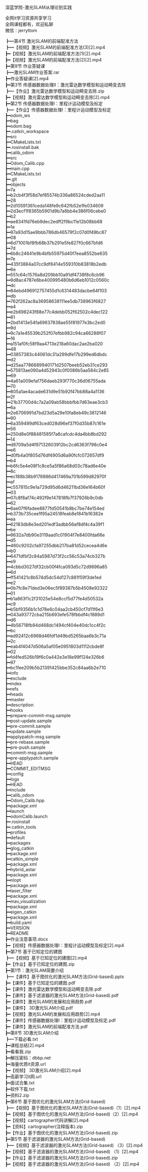 深蓝学院-激光SLAM从理论到实践

全网it学习资源共享学习<br>全网课程都有，欢迎私聊<br>微信：jerryttom<br>

┣━第4节 激光SLAM的前端配准方法<br> ┣━【视频】激光SLAM的前端配准方法(3)[2].mp4<br> ┣━【视频】激光SLAM的前端配准方法(1)[2].mp4<br> ┣━【视频】激光SLAM的前端配准方法(2)[2].mp4<br> ┣━第9节 作业答疑课<br> ┣━激光SLAM作业答案.rar<br> ┣━作业答疑课[2].mp4<br> ┣━第3节 传感器数据处理II：激光雷达数学模型和运动畸变去除<br> ┣━【作业】激光雷达数学模型和运动畸变去除.zip<br> ┣━【视频】激光雷达数学模型和运动畸变去除[2].mp4<br> ┣━第2节 传感器数据处理I：里程计运动模型及标定<br> ┣━【作业】传感器数据处理I：里程计运动模型及标定<br> ┣━odom_ws<br> ┣━bag<br> ┣━odom.bag<br> ┣━.catkin_workspace<br> ┣━src<br> ┣━CMakeLists.txt<br> ┣━.rosinstall.bak<br> ┣━calib_odom<br> ┣━src<br> ┣━Odom_Calib.cpp<br> ┣━main.cpp<br> ┣━CMakeLists.txt<br> ┣━.git<br> ┣━objects<br> ┣━7a<br> ┣━b2cb4f3f58d7ef85574b336a86524cded2aa11<br> ┣━28<br> ┣━2d10591361ceda148fe9c642fb52e1fe034609<br> ┣━2d3ecf1f8365b5901d9b7a6bb4e386f06cebe0<br> ┣━b2<br> ┣━ae8341fd76eb9dec2edff2f9bc11e12b08bb68<br> ┣━1e<br> ┣━97a93d15ae9bbb786db46579f2c07d0f49bc87<br> ┣━08<br> ┣━6d71001bf8fb68b37b291e5fe827f0c667bfd6<br> ┣━7d<br> ┣━6b8c24641e9b4bfb55975d40f7eea8552be635<br> ┣━7e<br> ┣━435f3884a07cc9df8414e559310b83818b2edb<br> ┣━6e<br> ┣━551c64c1576a8d209bb10a91df4738f8c6cb96<br> ┣━9d8ac4787e6be400995480b6d6eb1012c0560c<br> ┣━dc<br> ┣━84ebd496912757455d1c6314483dacbe64f103<br> ┣━db<br> ┣━762f262ac8a36958638111ee5db738963f6827<br> ┣━a4<br> ┣━e2b698243f88e77c4debb052f62502c4dec122<br> ┣━81<br> ┣━2bd1413e54fa69637838ae55f81977e3bc2ed0<br> ┣━9d<br> ┣━9c7a1e45539b252f07efbb982c94ca66288f07<br> ┣━16<br> ┣━a151af0fc58f9aa4713e218a60dac2ae2ba020<br> ┣━48<br> ┣━03857383c44061dc31a299dfe17b299ed6dbdc<br> ┣━d2<br> ┣━d25aa7786689940171d2507beeb52eb31ce293<br> ┣━575813ae090a4d52943c0f0086b5aa584c2e85<br> ┣━69<br> ┣━4a61a009efaf756daeb293f770c36d06755ada<br> ┣━70<br> ┣━805a1ae4acade631d9e51b92f47bb88a4a1136<br> ┣━2f<br> ┣━21b37700d4c7a2a09ab58bbbfbb7d63eae3cb3<br> ┣━6a<br> ┣━2e6706991d7bd23d5a29e10fa8eb49c3812146<br> ┣━90<br> ┣━6a359499df63ced028d96ef37f0d35b87c161e<br> ┣━56<br> ┣━250d8e0f88481585f7a6cafcdc4da4bb8bd292<br> ┣━14<br> ┣━d8709a5d4f97132603912bc2cd6363f798c0e4<br> ┣━e6<br> ┣━d0fb4a0f805d76df4905d6a90fcfc072657df9<br> ┣━b4<br> ┣━b6fc5e4e08f1c8ce5a5f86a68d03c78ad6e40e<br> ┣━8c<br> ┣━ec188b38b9176886d417469a701b599d82970f<br> ┣━af<br> ┣━c557815c9e1a729d95d6d46211bd36e164b60f<br> ┣━03<br> ┣━07c8f8af74c492f9e147818fb7f37926b9c0db<br> ┣━62<br> ┣━6ae07f6fadee8877fd50541b8bc7be74e154ed<br> ┣━b373b735cee1f95a24518feab8e1841b16382e<br> ┣━aa<br> ┣━62183db8e3ed201edf3adbb56af8df4c4a39f1<br> ┣━be<br> ┣━9632a7db90e3119aad1c01904f7e8400fda66e<br> ┣━d5<br> ┣━460c9202cfa97255dbb217ba81d52cecea4d6e<br> ┣━b0<br> ┣━6471dfbf2c84a5987d73f2cc56c53a74cb327b<br> ┣━e9<br> ┣━4cbbd3027df32cb00f4fca093d5c72d9696a85<br> ┣━6d<br> ┣━ff541421c8b574d5dc54d127c881f59f3de1ed<br> ┣━e2<br> ┣━0b7fc8e71ded3e06ec5f89387b5b4508e92322<br> ┣━01<br> ┣━b1a863f1c2f31025e54e8ccf5d77fe4d50532a<br> ┣━c9<br> ┣━b5bf9356b1c1d78e6c04aa2cb450cf7d11f6e3<br> ┣━043a93772cba215b693efe578fbbdf4c1889d1<br> ┣━d6<br> ┣━4b56718fb94d468dc1494cf404e40dc1cc4f2c<br> ┣━bc<br> ┣━ad92412c6968d46fdf1d49bd5265baa6b3c71a<br> ┣━2c<br> ┣━eab4f4047d506a5af05e0951803d1112cbde8f<br> ┣━02<br> ┣━fd4fed526b19f6c0a442e3e18e99f124e326b6<br> ┣━97<br> ┣━bc1fee209b5b21391425bbe352c84aa6b2e710<br> ┣━info<br> ┣━exclude<br> ┣━index<br> ┣━refs<br> ┣━heads<br> ┣━master<br> ┣━description<br> ┣━hooks<br> ┣━prepare-commit-msg.sample<br> ┣━post-update.sample<br> ┣━pre-commit.sample<br> ┣━update.sample<br> ┣━applypatch-msg.sample<br> ┣━pre-rebase.sample<br> ┣━pre-push.sample<br> ┣━commit-msg.sample<br> ┣━pre-applypatch.sample<br> ┣━HEAD<br> ┣━COMMIT_EDITMSG<br> ┣━config<br> ┣━logs<br> ┣━HEAD<br> ┣━include<br> ┣━calib_odom<br> ┣━Odom_Calib.hpp<br> ┣━package.xml<br> ┣━launch<br> ┣━odomCalib.launch<br> ┣━.rosinstall<br> ┣━.catkin_tools<br> ┣━profiles<br> ┣━default<br> ┣━packages<br> ┣━glog_catkin<br> ┣━package.xml<br> ┣━catkin_simple<br> ┣━package.xml<br> ┣━hybrid_astar<br> ┣━package.xml<br> ┣━nlopt<br> ┣━package.xml<br> ┣━laser_filter<br> ┣━package.xml<br> ┣━mav_visualization<br> ┣━package.xml<br> ┣━eigen_catkin<br> ┣━package.xml<br> ┣━build.yaml<br> ┣━VERSION<br> ┣━README<br> ┣━作业注意事项.docx<br> ┣━【视频】传感器数据处理I：里程计运动模型及标定[2].mp4<br> ┣━第7节 基于已知定位的建图<br> ┣━【视频】基于已知定位的建图[2].mp4<br> ┣━【作业】基于已知定位的建图.zip<br> ┣━第1节：激光SLAM简要介绍<br> ┣━【课件】基于图优化的激光SLAM方法(Grid-based).pptx<br> ┣━【课件】基于已知定位的建图.pdf<br> ┣━【课件】激光雷达数学模型和运动畸变去除.pdf<br> ┣━【课件】基于滤波器的激光SLAM方法(Grid-based).pdf<br> ┣━【课件】激光SLAM的发展和应用趋势.pdf<br> ┣━【课件】 3D激光SLAM介绍.pdf<br> ┣━【视频】激光SLAM的发展和应用趋势[2].mp4<br> ┣━【课件】传感器数据处理I：里程计运动模型及标定.pdf<br> ┣━【课件】激光SLAM的前端配准方法.pdf<br> ┣━第8节 3D激光SLAM介绍<br> ┣━下载必看.txt<br> ┣━课程总结[2].mp4<br> ┣━看看我.zip<br> ┣━解压密码：dbbp.net<br> ┣━海量优质it资源.url<br> ┣━【视频】 3D激光SLAM介绍[2].mp4<br> ┣━高薪学习it网.url<br> ┣━面试合集.txt<br> ┣━软件下载.txt<br> ┣━资料2.zip<br> ┣━第6节 基于图优化的激光SLAM方法(Grid-based)<br> ┣━【视频】基于图优化的激光SLAM方法(Grid-based)（1）[2].mp4<br> ┣━【视频】基于图优化的激光SLAM方法(Grid-based)（2）[2].mp4<br> ┣━【视频】cartographer代码讲解[2].mp4<br> ┣━【资料】cartographer(注释版本).zip<br> ┣━【作业】基于图优化的激光SLAM方法(Grid-based).zip<br> ┣━第5节 基于滤波器的激光SLAM方法(Grid-based)<br> ┣━【视频】基于滤波器的激光SLAM方法(Grid-based) （3）[2].mp4<br> ┣━【视频】基于滤波器的激光SLAM方法(Grid-based) （1）[2].mp4<br> ┣━【作业】基于滤波器的激光SLAM方法(Grid-based).zip<br> ┣━【视频】基于滤波器的激光SLAM方法(Grid-based) （2）[2].mp4